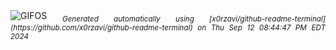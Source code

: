 <div align="justify">
<picture>
    <source media="(prefers-color-scheme: dark)" srcset="https://i.ibb.co/CJXFKdk/output-gif.gif">
    <source media="(prefers-color-scheme: light)" srcset="https://i.ibb.co/CJXFKdk/output-gif.gif">
    <img alt="GIFOS" src="https://i.ibb.co/CJXFKdk/output-gif.gif">
</picture>
<sub><i>Generated automatically using [x0rzavi/github-readme-terminal](https://github.com/x0rzavi/github-readme-terminal) on Thu Sep 12 08:44:47 PM EDT 2024</i></sub>
</div>

<!--  -->